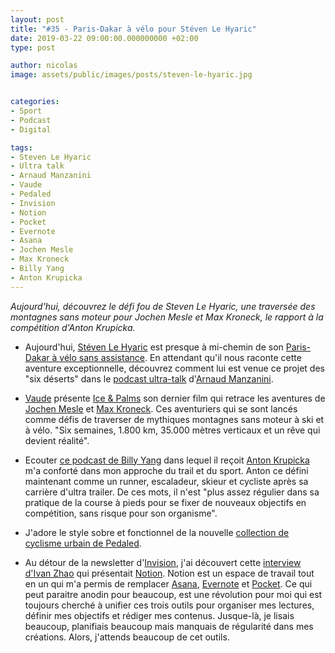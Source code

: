 ```yaml
---
layout: post
title: "#35 - Paris-Dakar à vélo pour Stéven Le Hyaric"
date: 2019-03-22 09:00:00.000000000 +02:00
type: post

author: nicolas
image: assets/public/images/posts/steven-le-hyaric.jpg


categories:
- Sport
- Podcast
- Digital

tags:
- Steven Le Hyaric
- Ultra talk
- Arnaud Manzanini
- Vaude
- Pedaled
- Invision
- Notion
- Pocket
- Evernote
- Asana
- Jochen Mesle
- Max Kroneck
- Billy Yang
- Anton Krupicka
---
```

*Aujourd'hui, découvrez le défi fou de Steven Le Hyaric, une traversée des montagnes sans moteur pour Jochen Mesle et Max Kroneck, le rapport à la compétition d'Anton Krupicka.*

- Aujourd'hui, [Stéven Le Hyaric](https://twitter.com/stevenlehyaric) est presque à mi-chemin de son [Paris-Dakar à vélo sans assistance](https://www.stevenlehyaric.net/dakarecord). En attendant qu'il nous raconte cette aventure exceptionnelle, découvrez comment lui est venue ce projet des "six déserts" dans le [podcast ultra-talk](https://podtail.com/fr/podcast/podcast-ultra-talk/-10-steven-le-hyaric-j-aime-depasser-les-interdits/) d'[Arnaud Manzanini](https://twitter.com/manzaniniarnaud?lang=fr).

- [Vaude](https://www.vaude.com/fr-FR/) présente [Ice & Palms](https://www.youtube.com/watch?v=AzyK5qr-WC0) son dernier film qui retrace les aventures de [Jochen Mesle](https://www.jochenmesle.com/) et [Max Kroneck](https://www.maxkroneck.com/). Ces aventuriers qui se sont lancés comme défis de traverser de mythiques montagnes sans moteur à ski et à vélo. "Six semaines, 1.800 km, 35.000 mètres verticaux et un rêve qui devient réalité".

- Ecouter [ce podcast de Billy Yang](https://billyyangpodcast.libsyn.com/anton-krupicka-byp-001) dans lequel il reçoit [Anton Krupicka](http://antonkrupicka.com/) m'a conforté dans mon approche du trail et du sport. Anton ce défini maintenant comme un runner, escaladeur, skieur et cycliste après sa carrière d'ultra trailer. De ces mots, il n'est "plus assez régulier dans sa pratique de la course à pieds pour se fixer de nouveaux objectifs en compétition, sans risque pour son organisme".

- J'adore le style sobre et fonctionnel de la nouvelle [collection de cyclisme urbain de Pedaled](https://pedaled.com/urbancollection).

- Au détour de la newsletter d'[Invision](https://www.invisionapp.com/), j'ai découvert cette [interview d'Ivan Zhao](https://www.invisionapp.com/inside-design/ivan-zhou-notion-interview/) qui présentait [Notion](https://www.notion.so/). Notion est un espace de travail tout en un qui m'a permis de remplacer [Asana](https://asana.com), [Evernote](https://evernote.com/) et [Pocket](https://getpocket.com/). Ce qui peut paraitre anodin pour beaucoup, est une révolution pour moi qui est toujours cherché à unifier ces trois outils pour organiser mes lectures, définir mes objectifs et rédiger mes contenus. Jusque-là, je lisais beaucoup, planifiais beaucoup mais manquais de régularité dans mes créations. Alors, j'attends beaucoup de cet outils.